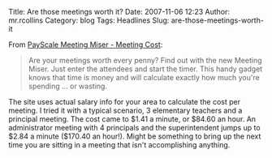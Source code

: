 Title: Are those meetings worth it?
Date: 2007-11-06 12:23
Author: mr.rcollins
Category: blog
Tags: Headlines
Slug: are-those-meetings-worth-it

From [PayScale Meeting Miser - Meeting Cost][]:

> Are your meetings worth every penny? Find out with the new Meeting
> Miser. Just enter the attendees and start the timer. This handy gadget
> knows that time is money and will calculate exactly how much you're
> spending ... or wasting.

The site uses actual salary info for your area to calculate the cost per
meeting. I tried it with a typical scenario, 3 elementary teachers and a
principal meeting. The cost came to \$1.41 a minute, or \$84.60 an hour.
An administrator meeting with 4 principals and the superintendent jumps
up to \$2.84 a minute (\$170.40 an hour!). Might be something to bring
up the next time you are sitting in a meeting that isn't accomplishing
anything.

  [PayScale Meeting Miser - Meeting Cost]: http://www.payscale.com/meeting-miser
